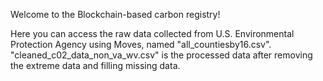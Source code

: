 Welcome to the Blockchain-based carbon registry!

Here you can access the raw data collected from U.S. Environmental Protection Agency using Moves, named "all_countiesby16.csv".
"cleaned_c02_data_non_va_wv.csv" is the processed data after removing the extreme data and filling missing data.

